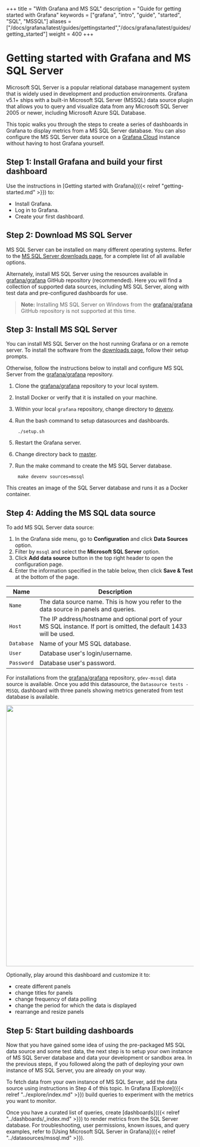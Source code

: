 +++
title = "With Grafana and MS SQL"
description = "Guide for getting started with Grafana"
keywords = ["grafana", "intro", "guide", "started", "SQL", "MSSQL"]
aliases = ["/docs/grafana/latest/guides/gettingstarted","/docs/grafana/latest/guides/getting_started"]
weight = 400
+++

# Getting started with Grafana and MS SQL Server

Microsoft SQL Server is a popular relational database management system that is widely used in development and production environments. Grafana v5.1+ ships with a built-in Microsoft SQL Server (MSSQL) data source plugin that allows you to query and visualize data from any Microsoft SQL Server 2005 or newer, including Microsoft Azure SQL Database. 

This topic walks you through the steps to create a series of dashboards in Grafana to display metrics from a MS SQL Server database. You can also configure the MS SQL Server data source on a [Grafana Cloud](https://grafana.com/docs/grafana-cloud/) instance without having to host Grafana yourself.

## Step 1: Install Grafana and build your first dashboard

Use the instructions in [Getting started with Grafana]({{< relref "getting-started.md" >}}) to:
- Install Grafana.
- Log in to Grafana.
- Create your first dashboard.

## Step 2: Download MS SQL Server

MS SQL Server can be installed on many different operating systems. Refer to the [MS SQL Server downloads page](https://www.microsoft.com/en-us/sql-server/sql-server-downloads), for a complete list of all available options.

Alternately, install MS SQL Server using the resources available in [grafana/grafana](https://github.com/grafana/grafana) GitHub repository (recommended). Here you will find a collection of supported data sources, including MS SQL Server, along with test data and pre-configured dashboards for use.

> **Note:** Installing MS SQL Server on Windows from the [grafana/grafana](https://github.com/grafana/grafana/tree/master/devenv) GitHub repository is not supported at this time.

## Step 3: Install MS SQL Server

You can install MS SQL Server on the host running Grafana or on a remote server. To install the software from the [downloads page](https://www.microsoft.com/en-us/sql-server/sql-server-downloads), follow their setup prompts.

Otherwise, follow the instructions below to install and configure MS SQL Server from the [grafana/grafana](https://github.com/grafana/grafana/tree/master) repository.

1. Clone the [grafana/grafana](https://github.com/grafana/grafana/tree/master) repository to your local system.

1. Install Docker or verify that it is installed on your machine.

1. Within your local `grafana` repository, change directory to [devenv](https://github.com/grafana/grafana/tree/master/devenv).

1. Run the bash command to setup datasources and dashboards.
   ```
    ./setup.sh
   ```

1. Restart the Grafana server.

1. Change directory back to [master](https://github.com/grafana/grafana/tree/master/devenv).

1. Run the make command to create the MS SQL Server database.
   ```
    make devenv sources=mssql
   ```
This creates an image of the SQL Server database and runs it as a Docker container.

## Step 4: Adding the MS SQL data source

To add MS SQL Server data source:

1. In the Grafana side menu, go to  **Configuration** and click **Data Sources** option.
2. Filter by `mssql` and select the **Microsoft SQL Server** option.
3. Click **Add data source** button in the top right header to open the configuration page.
4. Enter the information specified in the table below, then click **Save & Test** at the bottom of the page.
   
 Name           | Description
------------   | -------------
`Name`         | The data source name. This is how you refer to the data source in panels and queries.
`Host`         | The IP address/hostname and optional port of your MS SQL instance. If port is omitted, the default 1433 will be used.
`Database`     | Name of your MS SQL database.
`User`         | Database user's login/username.
`Password`     | Database user's password. 

For installations from the [grafana/grafana](https://github.com/grafana/grafana/tree/master) repository, `gdev-mssql` data source is available. Once you add this datasource, the `Datasource tests - MSSQL` dashboard with three panels showing metrics generated from test database is available.

<img src="/img/docs/getting-started/gdev-sql-dashboard.png" class="no-shadow" width="700px">

Optionally, play around this dashboard and customize it to:
- create different panels
- change titles for panels
- change frequency of data polling
- change the period for which the data is displayed
- rearrange and resize panels
## Step 5: Start building dashboards

Now that you have gained some idea of using the pre-packaged MS SQL data source and some test data, the next step is to setup your own instance of MS SQL Server database and data your development or sandbox area. In the previous steps, if you followed along the path of deploying your own instance of MS SQL Server, you are already on your way.

To fetch data from your own instance of MS SQL Server, add the data source using instructions in Step 4 of this topic. In Grafana [Explore]({{< relref "../explore/index.md" >}}) build queries to experiment with the metrics you want to monitor.
  
Once you have a curated list of queries, create [dashboards]({{< relref "../dashboards/_index.md" >}}) to render metrics from the SQL Server database. For troubleshooting, user permissions, known issues, and query examples, refer to [Using Microsoft SQL Server in Grafana]({{< relref "../datasources/mssql.md" >}}).
